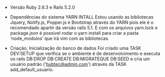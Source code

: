 * Versão Ruby 2.6.3 e Rails 5.2.0

* Dependências do sistema
YARN INTALL
Estou usando as bibliotecas Jquery, Notify.js, Popper.js e 
Bootstrap através do YARN pois ele é o recomendado apartir 
da versão rails 5.1. E com os arquivos yarn.lock e 
package.json é possível rodar o yarn install para criar a 
pasta ‘node_modulos’ que irá vim com as bibliotecas.

* Criação, Inicialização do banco de dados
Foi criado uma TASK DEV:SETUP que verifica se o ambiente 
é de desenvolvimento e executa os rails DB:DROP DB:CREATE 
DB:MIGRATEQUE DB:SEED e cria um usuário padrão 
('hubtec@admin.com') através da TASK add_default_usuario.